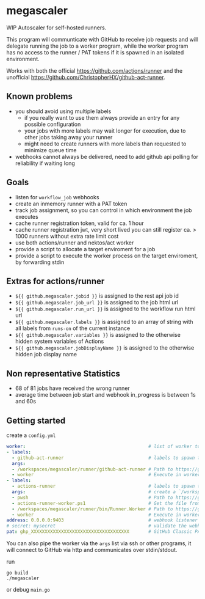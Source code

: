 # megascaler
WIP Autoscaler for self-hosted runners.

This program will communticate with GitHub to receive job requests and will delegate running the job to a worker program, while the worker program has no access to the runner / PAT tokens if it is spawned in an isolated environment.

Works with both the official https://github.com/actions/runner and the unofficial https://github.com/ChristopherHX/github-act-runner.

## Known problems
- you should avoid using multiple labels
  - if you really want to use them always provide an entry for any possible configuration
  - your jobs with more labels may wait longer for execution, due to other jobs taking away your runner
  - might need to create runners with more labels than requested to minimize queue time
- webhooks cannot always be delivered, need to add github api polling for reliability if waiting long

## Goals
- listen for `workflow_job` webhooks
- create an inmemory runner with a PAT token
- track job assignment, so you can control in which environment the job executes
- cache runner registration token, valid for ca. 1 hour
- cache runner registration jwt, very short lived you can still register ca. > 1000 runners without extra rate limit cost
- use both actions/runner and nektos/act worker
- provide a script to allocate a target enviroment for a job
- provide a script to execute the worker process on the target enviroment, by forwarding stdin

## Extras for actions/runner
- `${{ github.megascaler.jobid }}` is assigned to the rest api job id
- `${{ github.megascaler.job_url }}` is assigned to the job html url
- `${{ github.megascaler.run_url }}` is assigned to the workflow run html url
- `${{ github.megascaler.labels }}` is assigned to an array of string with all labels from `runs-on` of the current instance
- `${{ github.megascaler.variables }}` is assigned to the otherwise hidden system variables of Actions
- `${{ github.megascaler.jobDisplayName }}` is assigned to the otherwise hidden job display name

## Non representative Statistics
- 68 of 81 jobs have received the wrong runner
- average time between job start and webhook in_progress is between 1s and 60s

## Getting started

create a `config.yml`
```yaml
worker:                                             # list of worker to spawn if the label list has an exact match
- labels:
  - github-act-runner                               # labels to spawn the specfic worker, if this matches what you added to the `runs-on` key this program will spawn a worker
  args:
  - /workspaces/megascaler/runner/github-act-runner # Path to https://github.com/ChristopherHX/github-act-runner binary
  - worker                                          # Execute in worker mode
- labels:
  - actions-runner                                  # labels to spawn the specfic worker, if this matches what you added to the `runs-on` key this program will spawn a worker
  args:                                             # create a `/workspaces/megascaler/runner/.runner` textfile with content `{"workFolder": "_work"}`
  - pwsh                                            # Path to https://github.com/powershell/powershell binary or add it to your `PATH` env variable
  - actions-runner-worker.ps1                       # Get the file from https://github.com/ChristopherHX/github-act-runner/blob/main/compat/actions-runner-worker.ps1
  - /workspaces/megascaler/runner/bin/Runner.Worker # Path to https://github.com/actions/runner binary
  - worker                                          # Execute in worker mode
address: 0.0.0.0:9403                               # webhook listener to receive `workflow_job` events from GitHub
# secret: mysecret                                  # validate the webhook signature to harden the webhook endpoint
pat: ghp_XXXXXXXXXXXXXXXXXXXXXXXXXXXXXXXXXXXX       # GitHub Classic PAT with full `repo` scope
```

You can also pipe the worker via the `args` list via ssh or other programs, it will connect to GitHub via http and communicates over stdin/stdout.

run
```
go build
./megascaler
```

or debug `main.go`